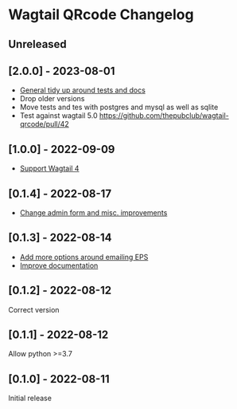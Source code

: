 # Wagtail QRcode Changelog

## Unreleased

## [2.0.0] - 2023-08-01

- [General tidy up around tests and docs](https://github.com/nickmoreton/wagtail-qrcode/pull/28)
- Drop older versions
- Move tests and tes with postgres and mysql as well as sqlite
- Test against wagtail 5.0 <https://github.com/thepubclub/wagtail-qrcode/pull/42>

## [1.0.0] - 2022-09-09

- [Support Wagtail 4](https://github.com/nickmoreton/wagtail-qrcode/pull/24)

## [0.1.4] - 2022-08-17

- [Change admin form and misc. improvements](https://github.com/nickmoreton/wagtail-qrcode/pull/23)

## [0.1.3] - 2022-08-14

- [Add more options around emailing EPS](https://github.com/nickmoreton/wagtail-qrcode/pull/19)
- [Improve documentation](https://github.com/nickmoreton/wagtail-qrcode/pull/18)

## [0.1.2] - 2022-08-12

Correct version

## [0.1.1] - 2022-08-12

Allow python >=3.7

## [0.1.0] - 2022-08-11

Initial release
